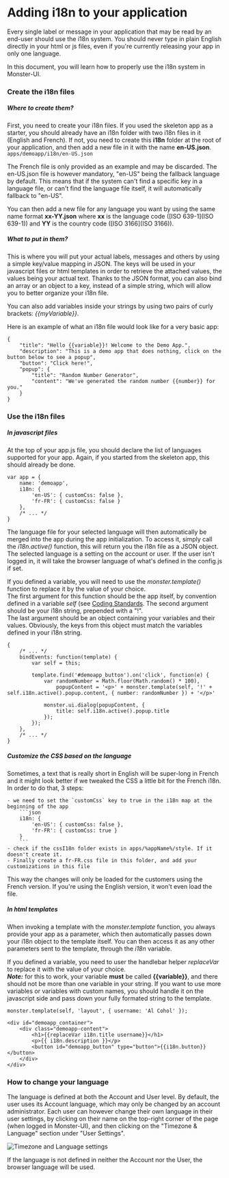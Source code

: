 # Adding i18n to your application

Every single label or message in your application that may be read by an end-user should use the i18n system. You should never type in plain English directly in your html or js files, even if you're currently releasing your app in only one language.

In this document, you will learn how to properly use the i18n system in Monster-UI. 

### Create the i18n files

##### Where to create them?

First, you need to create your i18n files.
If you used the skeleton app as a starter, you should already have an i18n folder with two i18n files in it (English and French).
If not, you need to create this __i18n__ folder at the root of your application, and then add a new file in it with the name __en-US.json__. `apps/demoapp/i18n/en-US.json`

The French file is only provided as an example and may be discarded. The en-US.json file is however mandatory, "en-US" being the fallback language by default. This means that if the system can't find a specific key in a language file, or can't find the language file itself, it will automatically fallback to "en-US".

You can then add a new file for any language you want by using the same name format __xx-YY.json__ where __xx__ is the language code ([ISO 639-1](ISO 639-1)) and __YY__ is the country code ([ISO 3166](ISO 3166)).

##### What to put in them?

This is where you will put your actual labels, messages and others by using a simple key/value mapping in JSON.
The keys will be used in your javascript files or html templates in order to retrieve the attached values, the values being your actual text. 
Thanks to the JSON format, you can also bind an array or an object to a key, instead of a simple string, which will allow you to better organize your i18n file.

You can also add variables inside your strings by using two pairs of curly brackets: _{{myVariable}}_.

Here is an example of what an i18n file would look like for a very basic app:
```
{
	"title": "Hello {{variable}}! Welcome to the Demo App.",
	"description": "This is a demo app that does nothing, click on the button below to see a popup",
	"button": "Click here!",
	"popup": {
		"title": "Random Number Generator",
		"content": "We've generated the random number {{number}} for you."
	}
}
```

### Use the i18n files

##### In javascript files

At the top of your app.js file, you should declare the list of languages supported for your app. Again, if you started from the skeleton app, this should already be done.
```
var app = {
	name: 'demoapp',
	i18n: {
		'en-US': { customCss: false },
		'fr-FR': { customCss: false }
	},
	/* ... */
}
```

The language file for your selected language will then automatically be merged into the app during the app initialization. To access it, simply call the _i18n.active()_ function, this will return you the i18n file as a JSON object. The selected language is a setting on the account or user. If the user isn't logged in, it will take the browser language of what's defined in the config.js if set.

If you defined a variable, you will need to use the _monster.template()_ function to replace it by the value of your choice.  
The first argument for this function should be the app itself, by convention defined in a variable _self_ (see [Coding Standards][coding_standards_misc].
The second argument should be your i18n string, prepended with a "!".  
The last argument should be an object containing your variables and their values. Obviously, the keys from this object must match the variables defined in your i18n string.

```
{
	/* ... */
	bindEvents: function(template) {
		var self = this;

		template.find('#demoapp_button').on('click', function(e) {
			var randomNumber = Math.floor(Math.random() * 100),
				popupContent = '<p>' + monster.template(self, '!' + self.i18n.active().popup.content, { number: randomNumber }) + '</p>'

			monster.ui.dialog(popupContent, {
				title: self.i18n.active().popup.title
			});
		});
	},
	/* ... */
}
```

##### Customize the CSS based on the language

Sometimes, a text that is really short in English will be super-long in French and it might look better if we tweaked the CSS a little bit for the French i18n. In order to do that, 3 steps:

	- we need to set the `customCss` key to true in the i18n map at the beginning of the app
		```json
		i18n: {
			'en-US': { customCss: false },
			'fr-FR': { customCss: true }
		}
		```
	- check if the cssI18n folder exists in apps/%appName%/style. If it doesn't create it.
	- Finally create a fr-FR.css file in this folder, and add your customizations in this file

This way the changes will only be loaded for the customers using the French version. If you're using the English version, it won't even load the file.

##### In html templates

When invoking a template with the _monster.template_ function, you always provide your app as a parameter, which then automatically passes down your i18n object to the template itself. You can then access it as any other parameters sent to the template, through the _i18n_ variable.

If you defined a variable, you need to user the handlebar helper _replaceVar_ to replace it with the value of your choice.  
___Note:___ for this to work, your variable __must__ be called __{{variable}}__, and there should not be more than one variable in your string. If you want to use more variables or variables with custom names, you should handle it on the javascript side and pass down your fully formated string to the template.

`monster.template(self, 'layout', { username: 'Al Cohol' });`
```
<div id="demoapp_container">
	<div class="demoapp-content">
		<h1>{{replaceVar i18n.title username}}</h1>
		<p>{{ i18n.description }}</p>
		<button id="demoapp_button" type="button">{{i18n.button}}</button>
	</div>
</div>
```

### How to change your language

The language is defined at both the Account and User level. By default, the user uses its Account language, which may only be changed by an account administrator. Each user can however change their own language in their user settings, by clicking on their name on the top-right corner of the page (when logged in Monster-UI), and then clicking on the "Timezone & Language" section under "User Settings".

![Timezone and Language settings](http://i.imgur.com/EkpuMDg.png)

If the language is not defined in neither the Account nor the User, the browser language will be used.

[coding_standards_misc]: codingStandards.md#miscellaneous